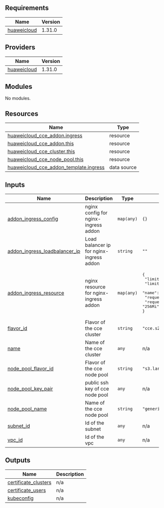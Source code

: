 ## Requirements

| Name | Version |
|------|---------|
| <a name="requirement_huaweicloud"></a> [huaweicloud](#requirement\_huaweicloud) | 1.31.0 |

## Providers

| Name | Version |
|------|---------|
| <a name="provider_huaweicloud"></a> [huaweicloud](#provider\_huaweicloud) | 1.31.0 |

## Modules

No modules.

## Resources

| Name | Type |
|------|------|
| [huaweicloud_cce_addon.ingress](https://registry.terraform.io/providers/huaweicloud/huaweicloud/1.31.0/docs/resources/cce_addon) | resource |
| [huaweicloud_cce_addon.this](https://registry.terraform.io/providers/huaweicloud/huaweicloud/1.31.0/docs/resources/cce_addon) | resource |
| [huaweicloud_cce_cluster.this](https://registry.terraform.io/providers/huaweicloud/huaweicloud/1.31.0/docs/resources/cce_cluster) | resource |
| [huaweicloud_cce_node_pool.this](https://registry.terraform.io/providers/huaweicloud/huaweicloud/1.31.0/docs/resources/cce_node_pool) | resource |
| [huaweicloud_cce_addon_template.ingress](https://registry.terraform.io/providers/huaweicloud/huaweicloud/1.31.0/docs/data-sources/cce_addon_template) | data source |

## Inputs

| Name | Description | Type | Default | Required |
|------|-------------|------|---------|:--------:|
| <a name="input_addon_ingress_config"></a> [addon\_ingress\_config](#input\_addon\_ingress\_config) | nginx config for nginx-ingress addon | `map(any)` | `{}` | no |
| <a name="input_addon_ingress_loadbalancer_ip"></a> [addon\_ingress\_loadbalancer\_ip](#input\_addon\_ingress\_loadbalancer\_ip) | Load balancer ip for nginx-ingress addon | `string` | `""` | no |
| <a name="input_addon_ingress_resource"></a> [addon\_ingress\_resource](#input\_addon\_ingress\_resource) | nginx resource for nginx-ingress addon | `map(any)` | <pre>{<br>  "limitsCpu": "1024m",<br>  "limitsMem": "1024Mi",<br>  "name": "nginx-ingress",<br>  "requestsCpu": "256m",<br>  "requestsMem": "256Mi"<br>}</pre> | no |
| <a name="input_flavor_id"></a> [flavor\_id](#input\_flavor\_id) | Flavor of the cce cluster | `string` | `"cce.s2.small"` | no |
| <a name="input_name"></a> [name](#input\_name) | Name of the cce cluster | `any` | n/a | yes |
| <a name="input_node_pool_flavor_id"></a> [node\_pool\_flavor\_id](#input\_node\_pool\_flavor\_id) | Flavor of the cce node pool | `string` | `"s3.large.4"` | no |
| <a name="input_node_pool_key_pair"></a> [node\_pool\_key\_pair](#input\_node\_pool\_key\_pair) | public ssh key of cce node pool | `any` | n/a | yes |
| <a name="input_node_pool_name"></a> [node\_pool\_name](#input\_node\_pool\_name) | Name of the cce node pool | `string` | `"generic"` | no |
| <a name="input_subnet_id"></a> [subnet\_id](#input\_subnet\_id) | Id of the subnet | `any` | n/a | yes |
| <a name="input_vpc_id"></a> [vpc\_id](#input\_vpc\_id) | Id of the vpc | `any` | n/a | yes |

## Outputs

| Name | Description |
|------|-------------|
| <a name="output_certificate_clusters"></a> [certificate\_clusters](#output\_certificate\_clusters) | n/a |
| <a name="output_certificate_users"></a> [certificate\_users](#output\_certificate\_users) | n/a |
| <a name="output_kubeconfig"></a> [kubeconfig](#output\_kubeconfig) | n/a |
